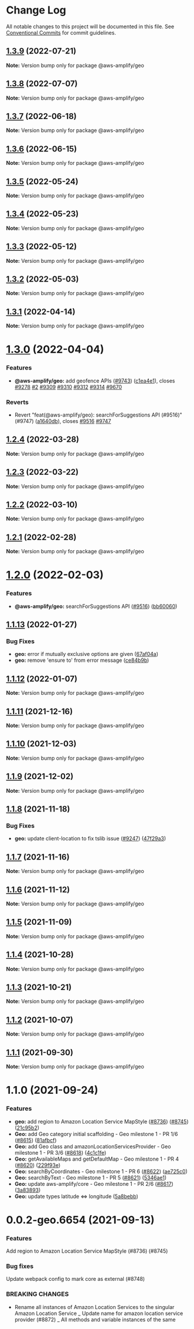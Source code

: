 # Change Log

All notable changes to this project will be documented in this file.
See [Conventional Commits](https://conventionalcommits.org) for commit guidelines.

## [1.3.9](https://github.com/aws-amplify/amplify-js/compare/@aws-amplify/geo@1.3.8...@aws-amplify/geo@1.3.9) (2022-07-21)

**Note:** Version bump only for package @aws-amplify/geo

## [1.3.8](https://github.com/aws-amplify/amplify-js/compare/@aws-amplify/geo@1.3.7...@aws-amplify/geo@1.3.8) (2022-07-07)

**Note:** Version bump only for package @aws-amplify/geo

## [1.3.7](https://github.com/aws-amplify/amplify-js/compare/@aws-amplify/geo@1.3.6...@aws-amplify/geo@1.3.7) (2022-06-18)

**Note:** Version bump only for package @aws-amplify/geo

## [1.3.6](https://github.com/aws-amplify/amplify-js/compare/@aws-amplify/geo@1.3.5...@aws-amplify/geo@1.3.6) (2022-06-15)

**Note:** Version bump only for package @aws-amplify/geo

## [1.3.5](https://github.com/aws-amplify/amplify-js/compare/@aws-amplify/geo@1.3.4...@aws-amplify/geo@1.3.5) (2022-05-24)

**Note:** Version bump only for package @aws-amplify/geo

## [1.3.4](https://github.com/aws-amplify/amplify-js/compare/@aws-amplify/geo@1.3.3...@aws-amplify/geo@1.3.4) (2022-05-23)

**Note:** Version bump only for package @aws-amplify/geo

## [1.3.3](https://github.com/aws-amplify/amplify-js/compare/@aws-amplify/geo@1.3.2...@aws-amplify/geo@1.3.3) (2022-05-12)

**Note:** Version bump only for package @aws-amplify/geo

## [1.3.2](https://github.com/aws-amplify/amplify-js/compare/@aws-amplify/geo@1.3.1...@aws-amplify/geo@1.3.2) (2022-05-03)

**Note:** Version bump only for package @aws-amplify/geo

## [1.3.1](https://github.com/aws-amplify/amplify-js/compare/@aws-amplify/geo@1.3.0...@aws-amplify/geo@1.3.1) (2022-04-14)

**Note:** Version bump only for package @aws-amplify/geo

# [1.3.0](https://github.com/aws-amplify/amplify-js/compare/@aws-amplify/geo@1.2.4...@aws-amplify/geo@1.3.0) (2022-04-04)

### Features

- **@aws-amplify/geo:** add geofence APIs ([#9743](https://github.com/aws-amplify/amplify-js/issues/9743)) ([c1ea4e1](https://github.com/aws-amplify/amplify-js/commit/c1ea4e134807e54ed7db8a17ca4fd8703781a20d)), closes [#9278](https://github.com/aws-amplify/amplify-js/issues/9278) [#2](https://github.com/aws-amplify/amplify-js/issues/2) [#9309](https://github.com/aws-amplify/amplify-js/issues/9309) [#9310](https://github.com/aws-amplify/amplify-js/issues/9310) [#9312](https://github.com/aws-amplify/amplify-js/issues/9312) [#9314](https://github.com/aws-amplify/amplify-js/issues/9314) [#9670](https://github.com/aws-amplify/amplify-js/issues/9670)

### Reverts

- Revert "feat(@aws-amplify/geo): searchForSuggestions API (#9516)" (#9747) ([a1640db](https://github.com/aws-amplify/amplify-js/commit/a1640db6a3064afed060a325cdd5df5012b8409f)), closes [#9516](https://github.com/aws-amplify/amplify-js/issues/9516) [#9747](https://github.com/aws-amplify/amplify-js/issues/9747)

## [1.2.4](https://github.com/aws-amplify/amplify-js/compare/@aws-amplify/geo@1.2.3...@aws-amplify/geo@1.2.4) (2022-03-28)

**Note:** Version bump only for package @aws-amplify/geo

## [1.2.3](https://github.com/aws-amplify/amplify-js/compare/@aws-amplify/geo@1.2.2...@aws-amplify/geo@1.2.3) (2022-03-22)

**Note:** Version bump only for package @aws-amplify/geo

## [1.2.2](https://github.com/aws-amplify/amplify-js/compare/@aws-amplify/geo@1.2.1...@aws-amplify/geo@1.2.2) (2022-03-10)

**Note:** Version bump only for package @aws-amplify/geo

## [1.2.1](https://github.com/aws-amplify/amplify-js/compare/@aws-amplify/geo@1.2.0...@aws-amplify/geo@1.2.1) (2022-02-28)

**Note:** Version bump only for package @aws-amplify/geo

# [1.2.0](https://github.com/aws-amplify/amplify-js/compare/@aws-amplify/geo@1.1.13...@aws-amplify/geo@1.2.0) (2022-02-03)

### Features

- **@aws-amplify/geo:** searchForSuggestions API ([#9516](https://github.com/aws-amplify/amplify-js/issues/9516)) ([bb60060](https://github.com/aws-amplify/amplify-js/commit/bb60060d30c7463d1893b7678ebc18e959b46990))

## [1.1.13](https://github.com/aws-amplify/amplify-js/compare/@aws-amplify/geo@1.1.12...@aws-amplify/geo@1.1.13) (2022-01-27)

### Bug Fixes

- **geo:** error if mutually exclusive options are given ([67af04a](https://github.com/aws-amplify/amplify-js/commit/67af04a3a4ae6e7d727403437517f1693f672ab6))
- **geo:** remove 'ensure to' from error message ([ce84b9b](https://github.com/aws-amplify/amplify-js/commit/ce84b9b7a99081b81ebd193bc900eb73a1554169))

## [1.1.12](https://github.com/aws-amplify/amplify-js/compare/@aws-amplify/geo@1.1.11...@aws-amplify/geo@1.1.12) (2022-01-07)

**Note:** Version bump only for package @aws-amplify/geo

## [1.1.11](https://github.com/aws-amplify/amplify-js/compare/@aws-amplify/geo@1.1.10...@aws-amplify/geo@1.1.11) (2021-12-16)

**Note:** Version bump only for package @aws-amplify/geo

## [1.1.10](https://github.com/aws-amplify/amplify-js/compare/@aws-amplify/geo@1.1.9...@aws-amplify/geo@1.1.10) (2021-12-03)

**Note:** Version bump only for package @aws-amplify/geo

## [1.1.9](https://github.com/aws-amplify/amplify-js/compare/@aws-amplify/geo@1.1.8...@aws-amplify/geo@1.1.9) (2021-12-02)

**Note:** Version bump only for package @aws-amplify/geo

## [1.1.8](https://github.com/aws-amplify/amplify-js/compare/@aws-amplify/geo@1.1.7...@aws-amplify/geo@1.1.8) (2021-11-18)

### Bug Fixes

- **geo:** update client-location to fix tslib issue ([#9247](https://github.com/aws-amplify/amplify-js/issues/9247)) ([47f29a3](https://github.com/aws-amplify/amplify-js/commit/47f29a3c73cdf667d70142c8ee367760bd1f86bb))

## [1.1.7](https://github.com/aws-amplify/amplify-js/compare/@aws-amplify/geo@1.1.6...@aws-amplify/geo@1.1.7) (2021-11-16)

**Note:** Version bump only for package @aws-amplify/geo

## [1.1.6](https://github.com/aws-amplify/amplify-js/compare/@aws-amplify/geo@1.1.5...@aws-amplify/geo@1.1.6) (2021-11-12)

**Note:** Version bump only for package @aws-amplify/geo

## [1.1.5](https://github.com/aws-amplify/amplify-js/compare/@aws-amplify/geo@1.1.4...@aws-amplify/geo@1.1.5) (2021-11-09)

**Note:** Version bump only for package @aws-amplify/geo

## [1.1.4](https://github.com/aws-amplify/amplify-js/compare/@aws-amplify/geo@1.1.3...@aws-amplify/geo@1.1.4) (2021-10-28)

**Note:** Version bump only for package @aws-amplify/geo

## [1.1.3](https://github.com/aws-amplify/amplify-js/compare/@aws-amplify/geo@1.1.2...@aws-amplify/geo@1.1.3) (2021-10-21)

**Note:** Version bump only for package @aws-amplify/geo

## [1.1.2](https://github.com/aws-amplify/amplify-js/compare/@aws-amplify/geo@1.1.1...@aws-amplify/geo@1.1.2) (2021-10-07)

**Note:** Version bump only for package @aws-amplify/geo

## [1.1.1](https://github.com/aws-amplify/amplify-js/compare/@aws-amplify/geo@1.1.0...@aws-amplify/geo@1.1.1) (2021-09-30)

**Note:** Version bump only for package @aws-amplify/geo

# 1.1.0 (2021-09-24)

### Features

- **geo:** add region to Amazon Location Service MapStyle ([#8736](https://github.com/aws-amplify/amplify-js/issues/8736)) ([#8745](https://github.com/aws-amplify/amplify-js/issues/8745)) ([21c95b2](https://github.com/aws-amplify/amplify-js/commit/21c95b2779c0973a6e012570b19bd40e8961e01e))
- **Geo:** add Geo category initial scaffolding - Geo milestone 1 - PR 1/6 ([#8615](https://github.com/aws-amplify/amplify-js/issues/8615)) ([81afbcf](https://github.com/aws-amplify/amplify-js/commit/81afbcfc3ba99807853d915032f1a97746fdd37f))
- **Geo:** add Geo class and amazonLocationServicesProvider - Geo milestone 1 - PR 3/6 ([#8618](https://github.com/aws-amplify/amplify-js/issues/8618)) ([4c1c1fe](https://github.com/aws-amplify/amplify-js/commit/4c1c1fe786f2a4b1d7e1260491357a248dd6d084))
- **Geo:** getAvailableMaps and getDefaultMap - Geo milestone 1 - PR 4 ([#8620](https://github.com/aws-amplify/amplify-js/issues/8620)) ([229f93e](https://github.com/aws-amplify/amplify-js/commit/229f93edf1bc07de26aebe28f26f3066d3e31a74))
- **Geo:** searchByCoordinates - Geo milestone 1 - PR 6 ([#8622](https://github.com/aws-amplify/amplify-js/issues/8622)) ([ae725c0](https://github.com/aws-amplify/amplify-js/commit/ae725c0f2d55ba95d4ecc76e46506a888e6b67c5))
- **Geo:** searchByText - Geo milestone 1 - PR 5 ([#8621](https://github.com/aws-amplify/amplify-js/issues/8621)) ([5346ae1](https://github.com/aws-amplify/amplify-js/commit/5346ae17dcf5672b3c25c46f483af53d5f5dfc93))
- **Geo:** update aws-amplify/core - Geo milestone 1 - PR 2/6 ([#8617](https://github.com/aws-amplify/amplify-js/issues/8617)) ([3a83893](https://github.com/aws-amplify/amplify-js/commit/3a8389388ebe7a521d0b78c58e24d91b53db4799))
- **Geo:** update types latitude <=> longitude ([5a8bebb](https://github.com/aws-amplify/amplify-js/commit/5a8bebb24945dcb3a64098407c17fa9195802191))

# 0.0.2-geo.6654 (2021-09-13)

### Features

Add region to Amazon Location Service MapStyle (#8736) (#8745)

### Bug fixes

Update webpack config to mark core as external (#8748)

### BREAKING CHANGES

- Rename all instances of Amazon Location Services to the singular Amazon Location Service
  _ Update name for amazon location service provider (#8872)
  _ All methods and variable instances of the same
